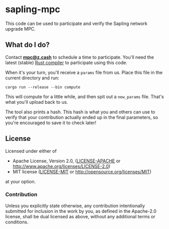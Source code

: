 # sapling-mpc

This code can be used to participate and verify the Sapling network upgrade MPC.

## What do I do?

Contact **mpc@z.cash** to schedule a time to participate. You'll need the latest (stable) [Rust compiler](https://www.rust-lang.org/) to participate using this code.

When it's your turn, you'll receive a `params` file from us. Place this file in the current directory and run:

```
cargo run --release --bin compute
```

This will compute for a little while, and then spit out a `new_params` file. That's what you'll upload back to us.

The tool also prints a hash. This hash is what you and others can use to verify that your contribution actually ended up in the final parameters, so you're encouraged to save it to check later!

## License

Licensed under either of

 * Apache License, Version 2.0, ([LICENSE-APACHE](LICENSE-APACHE) or http://www.apache.org/licenses/LICENSE-2.0)
 * MIT license ([LICENSE-MIT](LICENSE-MIT) or http://opensource.org/licenses/MIT)

at your option.

### Contribution

Unless you explicitly state otherwise, any contribution intentionally
submitted for inclusion in the work by you, as defined in the Apache-2.0
license, shall be dual licensed as above, without any additional terms or
conditions.
